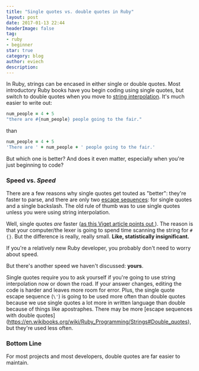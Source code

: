 ```yaml
---
title: "Single quotes vs. double quotes in Ruby"
layout: post
date: 2017-01-13 22:44
headerImage: false
tag:
- ruby
- beginner
star: true
category: blog
author: eviech
description: 
---
```


In Ruby, strings can be encased in either single or double quotes. Most introductory Ruby books have you begin coding using single quotes, but switch to double quotes when you move to [string interpolation](http://ruby-for-beginners.rubymonstas.org/bonus/string_interpolation.html). It's much easier to write out:

```ruby
num_people = 4 + 5
"there are #{num_people} people going to the fair."
```
than

```ruby
num_people = 4 + 5
'There are ' + num_people + ' people going to the fair.'
```

But which one is better? And does it even matter, especially when you're just beginning to code?

### Speed vs. *Speed*

There are a few reasons why single quotes get touted as "better": they're faster to parse, and there are only two [escape sequences](https://en.wikibooks.org/wiki/Ruby_Programming/Strings#Escape_sequences): for single quotes and a single backslash. The old rule of thumb was to use single quotes unless you were using string interpolation. 

Well, single quotes *are* faster ([as this Viget article points out ](https://www.viget.com/articles/just-use-double-quoted-ruby-strings)). The reason is that your computer/the lexer is going to spend time scanning the string for `#{}`. But the difference is really, really small. **Like, statistically insignificant.** 

If you're a relatively new Ruby developer, you probably don't need to worry about speed.

But there's another speed we haven't discussed: **yours**. 

Single quotes require you to ask yourself if you're going to use string interpolation now or down the road. If your answer changes, editing the code is harder and leaves more room for error. Plus, the single quote escape sequence (`\'`) is going to be used more often than double quotes because we use single quotes a lot more in written language than double because of things like apostraphes. There may be more [escape sequences with double quotes] (https://en.wikibooks.org/wiki/Ruby_Programming/Strings#Double_quotes), but they're used less often.

### Bottom Line

For most projects and most developers, double quotes are far easier to maintain.